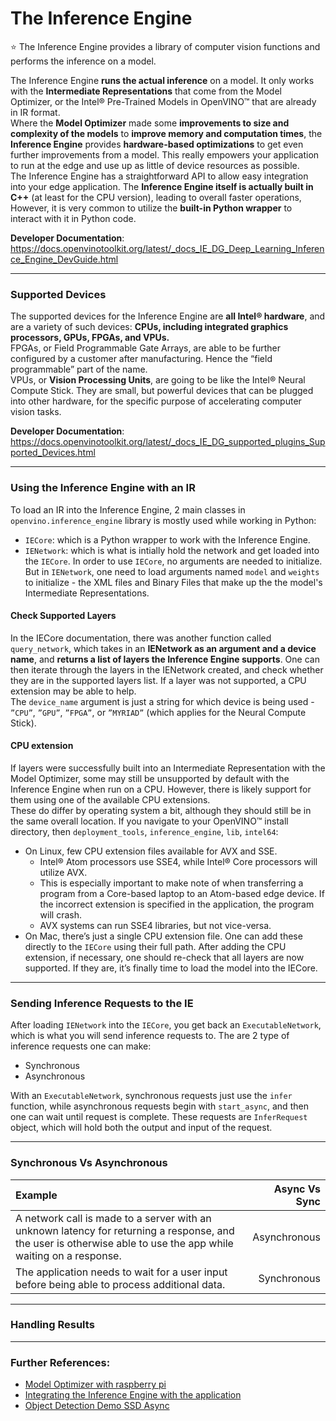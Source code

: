 # The Inference Engine

:star: The Inference Engine provides a library of computer vision functions and performs the inference on a model.

The Inference Engine **runs the actual inference** on a model. It only works with the **Intermediate
Representations** that come from the Model Optimizer, or the Intel® Pre-Trained Models in OpenVINO™
that are already in IR format.<br>
Where the **Model Optimizer** made some **improvements to size and complexity of the models**
to **improve memory and computation times**, the **Inference Engine** provides **hardware-based 
optimizations** to get even further improvements from a model. This really empowers your
application to run at the edge and use up as little of device resources as possible.<br>
The Inference Engine has a straightforward API to allow easy integration into your edge application.
The **Inference Engine itself is actually built in C++** (at least for the CPU version), leading to
overall faster operations, However, it is very common to utilize the **built-in Python wrapper** to 
interact with it in Python code.

**Developer Documentation**: https://docs.openvinotoolkit.org/latest/_docs_IE_DG_Deep_Learning_Inference_Engine_DevGuide.html

-----------

### Supported Devices

The supported devices for the Inference Engine are **all Intel® hardware**, and are a variety of 
such devices: **CPUs, including integrated graphics processors, GPUs, FPGAs, and VPUs.**<br>
FPGAs, or Field Programmable Gate Arrays, are able to be further configured by a customer after
manufacturing. Hence the “field programmable” part of the name.<br>
VPUs, or **Vision Processing Units**, are going to be like the Intel® Neural Compute Stick.
They are small, but powerful devices that can be plugged into other hardware, for the 
specific purpose of accelerating computer vision tasks.

**Developer Documentation**: https://docs.openvinotoolkit.org/latest/_docs_IE_DG_supported_plugins_Supported_Devices.html

------------

### Using the Inference Engine with an IR

To load an IR into the Inference Engine, 2 main classes in `openvino.inference_engine` library is mostly used while working 
in Python:
* `IECore`: which is a Python wrapper to work with the Inference Engine.
* `IENetwork`: which is what is intially hold the network and get loaded into the `IECore`.
In order to use `IECore`, no arguments are needed to initialize. But in `IENetwork`, one need to load arguments named `model`
and `weights` to initialize - the XML files and Binary Files that make up the the model's Intermediate Representations.

#### Check Supported Layers

In the IECore documentation, there was another function called `query_network`,
which takes in an **IENetwork as an argument and a device name**, 
and **returns a list of layers the Inference Engine supports**.
One can then iterate through the layers in the IENetwork created, and check whether
they are in the supported layers list. If a layer was not supported, a CPU extension may be able to help.<br>
The `device_name` argument is just a string for which device is being used -
`”CPU”`, `”GPU”`, `”FPGA”`, or `”MYRIAD”` (which applies for the Neural Compute Stick).

#### CPU extension

If layers were successfully built into an Intermediate Representation with the Model Optimizer,
some may still be unsupported by default with the Inference Engine when run on a CPU. However, 
there is likely support for them using one of the available CPU extensions.<br>
These do differ by operating system a bit, although they should still be in the
same overall location. If you navigate to your OpenVINO™ install directory,
then `deployment_tools`, `inference_engine`, `lib`, `intel64`:
* On Linux, few CPU extension files available for AVX and SSE.
  * Intel® Atom processors use SSE4, while Intel® Core processors will utilize AVX.
  * This is especially important to make note of when transferring a program from a 
    Core-based laptop to an Atom-based edge device. If the incorrect extension is specified 
    in the application, the program will crash.
  * AVX systems can run SSE4 libraries, but not vice-versa.
* On Mac, there’s just a single CPU extension file.
One can add these directly to the `IECore` using their full path. 
After adding the CPU extension, if necessary, one should re-check that all layers are now supported.
If they are, it’s finally time to load the model into the IECore.

------------

### Sending Inference Requests to the IE

After loading `IENetwork` into the `IECore`, you get back an `ExecutableNetwork`, which is what you will send inference 
requests to. The are 2 type of inference requests one can make:
* Synchronous
* Asynchronous

With an `ExecutableNetwork`, synchronous requests just use the `infer` function, while asynchronous requests begin with 
`start_async`, and then one can wait until request is complete. These requests are `InferRequest` object, which will hold
both the output and input of the request.

------------
### Synchronous Vs Asynchronous

|             Example                         |       Async Vs Sync               |
|:--------------------------------------------|----------------------------------:|
|A network call is made to a server with an unknown latency for returning a response, and the user is otherwise able to use the app while waiting on a response.  |       Asynchronous                |
|The application needs to wait for a user input before being able to process additional data.           |       Synchronous                 |

------------

### Handling Results


------------

### Further References:

* [Model Optimizer with raspberry pi](https://software.intel.com/en-us/articles/model-downloader-optimizer-for-openvino-on-raspberry-pi)
* [Integrating the Inference Engine with the application](https://docs.openvinotoolkit.org/latest/_docs_IE_DG_Integrate_with_customer_application_new_API.html)
* [Object Detection Demo SSD Async](https://github.com/opencv/open_model_zoo/blob/master/demos/object_detection_demo_ssd_async/README.md)
